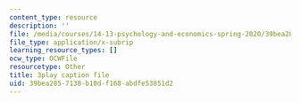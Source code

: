 ```yaml
---
content_type: resource
description: ''
file: /media/courses/14-13-psychology-and-economics-spring-2020/39bea2857138b10df168abdfe53851d2_UbRlSqmN4uM.srt
file_type: application/x-subrip
learning_resource_types: []
ocw_type: OCWFile
resourcetype: Other
title: 3play caption file
uid: 39bea285-7138-b10d-f168-abdfe53851d2
---
```

